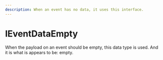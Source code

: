 ```yaml
---
description: When an event has no data, it uses this interface.
---
```


# IEventDataEmpty

When the payload on an event should be empty, this data type is used. And it is what is appears to be: empty.
